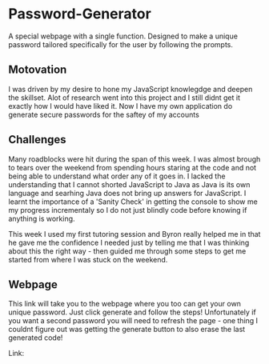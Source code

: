 # Password-Generator

A special webpage with a single function. Designed to make a unique password tailored specifically for the user by following the prompts.

## Motovation

I was driven by my desire to hone my JavaScript knowlegdge and deepen the skillset. Alot of research went into this project and I still didnt get it exactly how I would have liked it.
Now I have my own application do generate secure passwords for the saftey of my accounts

## Challenges

Many roadblocks were hit during the span of this week. I was almost brough to tears over the weekend from spending hours staring at the code and not being able to understand what order any of it goes in. I lacked the understanding that I cannot shorted JavaScript to Java as Java is its own language and searhing Java does not bring up answers for JavaScript.
I learnt the importance of a 'Sanity Check' in getting the console to show me my progress incrementaly so I do not just blindly code before knowing if anything is working.

This week I used my first tutoring session and Byron really helped me in that he gave me the confidence I needed just by telling me that I was thinking about this the right way - then guided me through some steps to get me started from where I was stuck on the weekend. 

## Webpage

This link will take you to the webpage where you too can get your own unique password. Just click generate and follow the steps! 
Unfortunately if you want a second password you will need to refresh the page - one thing I couldnt figure out was getting the generate button to also erase the last generated code!

Link: 